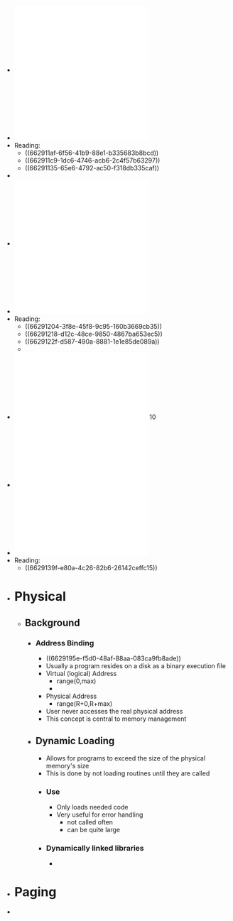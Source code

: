 - ![07a-MEM-physical.pdf](../assets/07a-MEM-physical(1)_1708798408349_0.pdf)
- ![07b-MEM-alloc.pdf](../assets/07b-MEM-alloc(1)_1708798414889_0.pdf)
- Reading:
	- ((662911af-6f56-41b9-88e1-b335683b8bcd))
	- ((662911c9-1dc6-4746-acb6-2c4f57b63297))
	- ((66291135-65e6-4792-ac50-f318db335caf))
-
- ![08a-PAGING-alloc.pdf](../assets/08a-PAGING-alloc_1713793430735_0.pdf)
- ![08b-PAGING-paging.pdf](../assets/08b-PAGING-paging_1713793439973_0.pdf)
- Reading:
	- ((66291204-3f8e-45f8-9c95-160b3669cb35))
	- ((66291218-d12c-48ce-9850-4867ba653ec5))
	- ((6629122f-d587-490a-8881-1e1e85de089a))
	-
- ![09a-VIRTMEM-virtmem.pdf](../assets/09a-VIRTMEM-virtmem_1713793452954_0.pdf) 10
- ![09b-VIRTMEM-agos.pdf](../assets/09b-VIRTMEM-agos_1713793588005_0.pdf)
- ![09c-VIRTMEM-WS.pdf](../assets/09c-VIRTMEM-WS_1713793597982_0.pdf)
- Reading:
	- ((6629139f-e80a-4c26-82b6-26142ceffc15))
- # Physical
	- ## Background
		- ### Address Binding
			- ((6629195e-f5d0-48af-88aa-083ca9fb8ade))
			- Usually a program resides on a disk as a binary execution file
			- Virtual (logical) Address
				- range(0,max)
				-
			- Physical Address
				- range(R+0,R+max)
			- User never accesses the real physical address
			- This concept is central to memory management
		- ## Dynamic Loading
			- Allows for programs to exceed the size of the physical memory's size
			- This is done by not loading routines until they are called
			- ### Use
				- Only loads needed code
				- Very useful for error handling
					- not called often
					- can be quite large
			- ### Dynamically linked libraries
				-
- # Paging
-